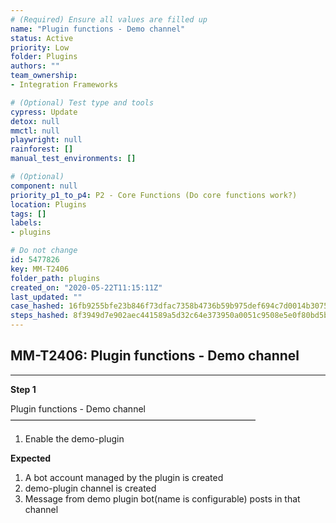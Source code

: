 ```yaml
---
# (Required) Ensure all values are filled up
name: "Plugin functions - Demo channel"
status: Active
priority: Low
folder: Plugins
authors: ""
team_ownership: 
- Integration Frameworks

# (Optional) Test type and tools
cypress: Update
detox: null
mmctl: null
playwright: null
rainforest: []
manual_test_environments: []

# (Optional)
component: null
priority_p1_to_p4: P2 - Core Functions (Do core functions work?)
location: Plugins
tags: []
labels: 
- plugins

# Do not change
id: 5477826
key: MM-T2406
folder_path: plugins
created_on: "2020-05-22T11:15:11Z"
last_updated: ""
case_hashed: 16fb9255bfe23b846f73dfac7358b4736b59b975def694c7d0014b3075c71592bbbf65563204e5eca02c83c0f9bab194
steps_hashed: 8f3949d7e902aec441589a5d32c64e373950a0051c9508e5e0f80bd5b144ca735feba1d4f21cea1458e57f6acc6e4f94
---
```


## MM-T2406: Plugin functions - Demo channel

---

**Step 1**

Plugin functions - Demo channel\
————————————————————————————

1. Enable the demo-plugin

**Expected**

1. A bot account managed by the plugin is created
2. demo-plugin channel is created
3. Message from demo plugin bot(name is configurable) posts in that channel
